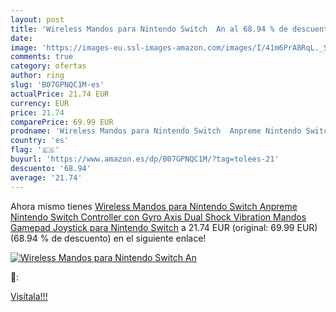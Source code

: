 ```yaml
---
layout: post
title: 'Wireless Mandos para Nintendo Switch  An al 68.94 % de descuento'
date: 
image: 'https://images-eu.ssl-images-amazon.com/images/I/41m6PrA8RqL._SL200_.jpg'
comments: true
category: ofertas
author: ring
slug: 'B07GPNQC1M-es'
actualPrice: 21.74 EUR
currency: EUR
price: 21.74
comparePrice: 69.99 EUR
prodname: 'Wireless Mandos para Nintendo Switch  Anpreme Nintendo Switch Controller con Gyro Axis Dual Shock Vibration Mandos Gamepad Joystick para Nintendo Switch'
country: 'es'
flag: '🇪🇸'
buyurl: 'https://www.amazon.es/dp/B07GPNQC1M/?tag=tolees-21'
descuento: '68.94'
average: '21.74'
---
```


Ahora mismo tienes [Wireless Mandos para Nintendo Switch  Anpreme Nintendo Switch Controller con Gyro Axis Dual Shock Vibration Mandos Gamepad Joystick para Nintendo Switch](https://www.amazon.es/dp/B07GPNQC1M/?tag=tolees-21) a 21.74 EUR (original: 69.99 EUR) (68.94 %  de descuento) en el siguiente enlace!

[![Wireless Mandos para Nintendo Switch  An](https://images-eu.ssl-images-amazon.com/images/I/41m6PrA8RqL._SL200_.jpg)](https://www.amazon.es/dp/B07GPNQC1M/?tag=tolees-21)

🔎:


[Visítala!!!](https://www.amazon.es/dp/B07GPNQC1M/?tag=tolees-21)
